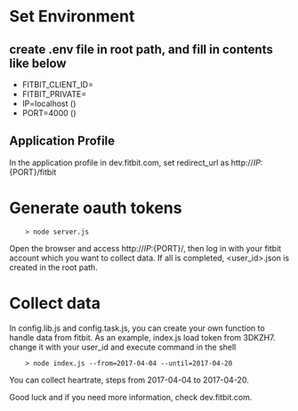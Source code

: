 # Set Environment

## create .env file in root path, and fill in contents like below
- FITBIT_CLIENT_ID=<copy from your application profile in dev.fitbit.com>
- FITBIT_PRIVATE=<copy from your application profile in dev.fitbit.com>
- IP=localhost (<this should be the same with redirect_url in your application profile>)
- PORT=4000 (<this should be the same with redirect_url in your application profile>)

## Application Profile
In the application profile in dev.fitbit.com, set redirect_url as http://${IP}:${PORT}/fitbit

# Generate oauth tokens

```
    > node server.js
```

Open the browser and access http://${IP}:${PORT}/, then log in with your fitbit account which you want to collect data.
If all is completed, <user_id>.json is created in the root path.


# Collect data
In config.lib.js and config.task.js, you can create your own function to handle data from fitbit.
As an example, index.js load token from 3DKZH7. change it with your user_id and execute command in the shell

```
    > node index.js --from=2017-04-04 --until=2017-04-20
```

You can collect heartrate, steps from 2017-04-04 to 2017-04-20.

Good luck and if you need more information, check dev.fitbit.com.
